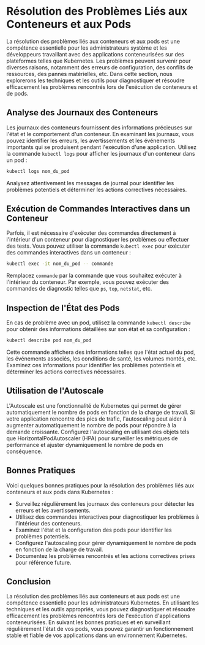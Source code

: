 # Résolution des Problèmes Liés aux Conteneurs et aux Pods

La résolution des problèmes liés aux conteneurs et aux pods est une compétence essentielle pour les administrateurs système et les développeurs travaillant avec des applications conteneurisées sur des plateformes telles que Kubernetes. Les problèmes peuvent survenir pour diverses raisons, notamment des erreurs de configuration, des conflits de ressources, des pannes matérielles, etc. Dans cette section, nous explorerons les techniques et les outils pour diagnostiquer et résoudre efficacement les problèmes rencontrés lors de l'exécution de conteneurs et de pods.

## Analyse des Journaux des Conteneurs

Les journaux des conteneurs fournissent des informations précieuses sur l'état et le comportement d'un conteneur. En examinant les journaux, vous pouvez identifier les erreurs, les avertissements et les événements importants qui se produisent pendant l'exécution d'une application. Utilisez la commande `kubectl logs` pour afficher les journaux d'un conteneur dans un pod :

```bash
kubectl logs nom_du_pod
```

Analysez attentivement les messages de journal pour identifier les problèmes potentiels et déterminer les actions correctives nécessaires.

## Exécution de Commandes Interactives dans un Conteneur

Parfois, il est nécessaire d'exécuter des commandes directement à l'intérieur d'un conteneur pour diagnostiquer les problèmes ou effectuer des tests. Vous pouvez utiliser la commande `kubectl exec` pour exécuter des commandes interactives dans un conteneur :

```bash
kubectl exec -it nom_du_pod -- commande
```

Remplacez `commande` par la commande que vous souhaitez exécuter à l'intérieur du conteneur. Par exemple, vous pouvez exécuter des commandes de diagnostic telles que `ps`, `top`, `netstat`, etc.

## Inspection de l'État des Pods

En cas de problème avec un pod, utilisez la commande `kubectl describe` pour obtenir des informations détaillées sur son état et sa configuration :

```bash
kubectl describe pod nom_du_pod
```

Cette commande affichera des informations telles que l'état actuel du pod, les événements associés, les conditions de santé, les volumes montés, etc. Examinez ces informations pour identifier les problèmes potentiels et déterminer les actions correctives nécessaires.

## Utilisation de l'Autoscale

L'Autoscale est une fonctionnalité de Kubernetes qui permet de gérer automatiquement le nombre de pods en fonction de la charge de travail. Si votre application rencontre des pics de trafic, l'autoscaling peut aider à augmenter automatiquement le nombre de pods pour répondre à la demande croissante. Configurez l'autoscaling en utilisant des objets tels que HorizontalPodAutoscaler (HPA) pour surveiller les métriques de performance et ajuster dynamiquement le nombre de pods en conséquence.

## Bonnes Pratiques

Voici quelques bonnes pratiques pour la résolution des problèmes liés aux conteneurs et aux pods dans Kubernetes :

- Surveillez régulièrement les journaux des conteneurs pour détecter les erreurs et les avertissements.
- Utilisez des commandes interactives pour diagnostiquer les problèmes à l'intérieur des conteneurs.
- Examinez l'état et la configuration des pods pour identifier les problèmes potentiels.
- Configurez l'autoscaling pour gérer dynamiquement le nombre de pods en fonction de la charge de travail.
- Documentez les problèmes rencontrés et les actions correctives prises pour référence future.

## Conclusion

La résolution des problèmes liés aux conteneurs et aux pods est une compétence essentielle pour les administrateurs Kubernetes. En utilisant les techniques et les outils appropriés, vous pouvez diagnostiquer et résoudre efficacement les problèmes rencontrés lors de l'exécution d'applications conteneurisées. En suivant les bonnes pratiques et en surveillant régulièrement l'état de vos pods, vous pouvez garantir un fonctionnement stable et fiable de vos applications dans un environnement Kubernetes.